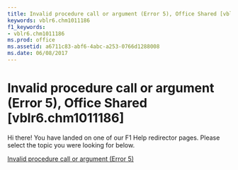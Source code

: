 ```yaml
---
title: Invalid procedure call or argument (Error 5), Office Shared [vblr6.chm1011186]
keywords: vblr6.chm1011186
f1_keywords:
- vblr6.chm1011186
ms.prod: office
ms.assetid: a6711c83-abf6-4abc-a253-0766d1288008
ms.date: 06/08/2017
---
```



# Invalid procedure call or argument (Error 5), Office Shared [vblr6.chm1011186]

Hi there! You have landed on one of our F1 Help redirector pages. Please select the topic you were looking for below.

[Invalid procedure call or argument (Error 5)](http://msdn.microsoft.com/library/481b8431-b4ba-b368-2c5e-ade85b99348d%28Office.15%29.aspx)

